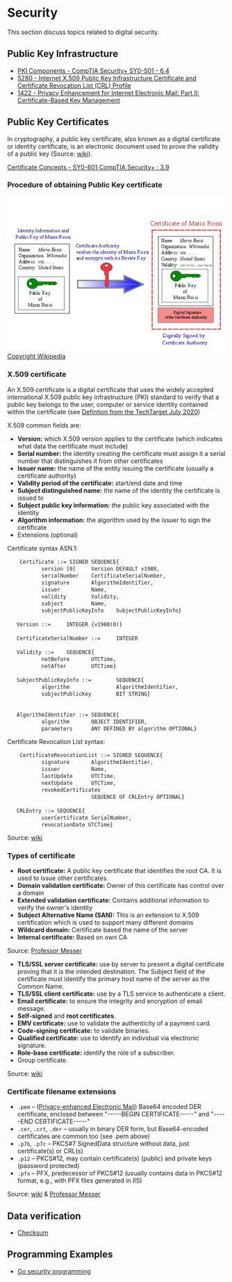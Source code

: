 # Security

This section discuss topics related to digital security.

## Public Key Infrastructure

* [PKI Components - CompTIA Security+ SY0-501 - 6.4](https://www.youtube.com/watch?v=3yuad7_bszE)
* [5280 - Internet X.509 Public Key Infrastructure Certificate and Certificate Revocation List (CRL) Profile](https://datatracker.ietf.org/doc/html/rfc5280)
* [1422 - Privacy Enhancement for Internet Electronic Mail: Part II: Certificate-Based Key Management](https://datatracker.ietf.org/doc/html/rfc1422)

## Public Key Certificates

In cryptography, a public key certificate, also known as a digital certificate or identity certificate, is an electronic document used to prove the validity of a public key (Source: [wiki](https://en.wikipedia.org/wiki/Public_key_certificate)).

[Certificate Concepts - SY0-601 CompTIA Security+ : 3.9](https://www.youtube.com/watch?v=nUuFwkyw0xs)

### Procedure of obtaining Public Key certificate

![From wiki](../assets/img/550px-PublicKeyCertificateDiagram_It.svg.png)
[Copyright Wikipedia](https://en.wikipedia.org/wiki/Public_key_certificate)

### X.509 certificate

An X.509 certificate is a digital certificate that uses the widely accepted international X.509 public key infrastructure (PKI) standard to verify that a public key belongs to the user, computer or service identity contained within the certificate (see [Defintion from the TechTarget July 2020](https://www.techtarget.com/searchsecurity/definition/X509-certificate))

X.509 common fields are:

* **Version:** which X.509 version applies to the certificate (which indicates what data the certificate must include)
* **Serial number:** the identity creating the certificate must assign it a serial number that distinguishes it from other certificates
* **Issuer name:** the name of the entity issuing the certificate (usually a certificate authority)
* **Validity period of the certificate:** start/end date and time
* **Subject distinguished name:** the name of the identity the certificate is issued to
* **Subject public key information:** the public key associated with the identity
* **Algorithm information:** the algorithm used by the issuer to sign the certificate
* Extensions (optional)

Certificate syntax ASN.1:

```text
    Certificate ::= SIGNED SEQUENCE{
           version [0]     Version DEFAULT v1988,
           serialNumber    CertificateSerialNumber,
           signature       AlgorithmIdentifier,
           issuer          Name,
           validity        Validity,
           subject         Name,
           subjectPublicKeyInfo    SubjectPublicKeyInfo}

   Version ::=     INTEGER {v1988(0)}

   CertificateSerialNumber ::=     INTEGER

   Validity ::=    SEQUENCE{
           notBefore       UTCTime,
           notAfter        UTCTime}

   SubjectPublicKeyInfo ::=        SEQUENCE{
           algorithm               AlgorithmIdentifier,
           subjectPublicKey        BIT STRING}


   AlgorithmIdentifier ::= SEQUENCE{
           algorithm       OBJECT IDENTIFIER,
           parameters      ANY DEFINED BY algorithm OPTIONAL}
```

Certificate Revocation List syntax:

```text
    CertificateRevocationList ::= SIGNED SEQUENCE{
           signature       AlgorithmIdentifier,
           issuer          Name,
           lastUpdate      UTCTime,
           nextUpdate      UTCTime,
           revokedCertificates
                           SEQUENCE OF CRLEntry OPTIONAL}

   CRLEntry ::= SEQUENCE{
           userCertificate SerialNumber,
           revocationDate UTCTime}
```

Source: [wiki](https://en.wikipedia.org/wiki/X.509)

### Types of certificate

* **Root certificate:** A public key certificate that identifies the root CA. It is used to issue other certificates.
* **Domain validation certificate:** Owner of this certificate has control over a domain
* **Extended validation certificate:** Contains additional information to verify the owner's identity
* **Subject Alternative Name (SAN):** This is an extension to X.509 certification which is used to support many different domains
* **Wildcard domain:** Certificate based the name of the server
* **Internal certificate:** Based on own CA

Source: [Professor Messer](https://www.youtube.com/watch?v=o5gAgmRjo6A)

* **TLS/SSL server certificate:** use by server to present a digital certificate proving that it is the intended destination. The Subject field of the certificate must identify the primary host name of the server as the Common Name.
* **TLS/SSL client certificate:** use by a TLS service to authenticate a client.
* **Email certificate:** to ensure the integrity and encryption of email message.
* **Self-signed** and **root certificates**.
* **EMV certificate:** use to validate the authenticity of a payment card.
* **Code-signing certificate:** to validate binaries.
* **Qualified certificate:** use to identify an individual via electronic signature.
* **Role-base certificate:** identify the role of a subscriber.
* Group certificate.

Source: [wiki](https://en.wikipedia.org/wiki/X.509)

### Certificate filename extensions

* `.pem` – ([Privacy-enhanced Electronic Mail](./pem.md)) Base64 encoded DER certificate, enclosed between "-----BEGIN CERTIFICATE-----" and "-----END CERTIFICATE-----"
* `.cer`, `.crt`, `.der` – usually in binary DER form, but Base64-encoded certificates are common too (see .pem above)
* `.p7b`, `.p7c` – PKCS#7 SignedData structure without data, just certificate(s) or CRL(s)
* `.p12` – PKCS#12, may contain certificate(s) (public) and private keys (password protected)
* `.pfx` – PFX, predecessor of PKCS#12 (usually contains data in PKCS#12 format, e.g., with PFX files generated in IIS)

Source: [wiki](https://en.wikipedia.org/wiki/X.509#Certificate_filename_extensions) & [Professor Messer](https://www.youtube.com/watch?v=5T6MjlFsRWI)

## Data verification

* [Checksum](https://www.techtarget.com/searchsecurity/definition/checksum)

## Programming Examples

* [Go security programming](https://github.com/paulwizviz/go-security)
